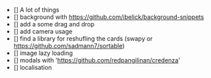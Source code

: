 - [] A lot of things
- [] background with https://github.com/ibelick/background-snippets
- [] add a some drag and drop
- [] add camera usage
- [] find a library for reshufling the cards (swapy or https://github.com/sadmann7/sortable)
- [] image lazy loading
- [] modals with 'https://github.com/redpangilinan/credenza'
- [] localisation